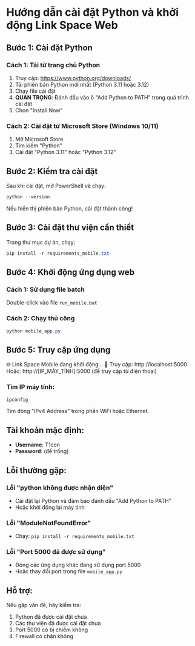 # Hướng dẫn cài đặt Python và khởi động Link Space Web

## Bước 1: Cài đặt Python

### Cách 1: Tải từ trang chủ Python
1. Truy cập: https://www.python.org/downloads/
2. Tải phiên bản Python mới nhất (Python 3.11 hoặc 3.12)
3. Chạy file cài đặt
4. **QUAN TRỌNG**: Đánh dấu vào ô "Add Python to PATH" trong quá trình cài đặt
5. Chọn "Install Now"

### Cách 2: Cài đặt từ Microsoft Store (Windows 10/11)
1. Mở Microsoft Store
2. Tìm kiếm "Python"
3. Cài đặt "Python 3.11" hoặc "Python 3.12"

## Bước 2: Kiểm tra cài đặt

Sau khi cài đặt, mở PowerShell và chạy:
```powershell
python --version
```

Nếu hiển thị phiên bản Python, cài đặt thành công!

## Bước 3: Cài đặt thư viện cần thiết

Trong thư mục dự án, chạy:
```powershell
pip install -r requirements_mobile.txt
```

## Bước 4: Khởi động ứng dụng web

### Cách 1: Sử dụng file batch
Double-click vào file `run_mobile.bat`

### Cách 2: Chạy thủ công
```powershell
python mobile_app.py
```

## Bước 5: Truy cập ứng dụng

🌐 Link Space Mobile đang khởi động...
📱 Truy cập: http://localhost:5000
Hoặc: http://[IP_MÁY_TÍNH]:5000 (để truy cập từ điện thoại)

### Tìm IP máy tính:
```powershell
ipconfig
```
Tìm dòng "IPv4 Address" trong phần WiFi hoặc Ethernet.

## Tài khoản mặc định:
- **Username**: T1con
- **Password**: (để trống)

## Lỗi thường gặp:

### Lỗi "python không được nhận diện"
- Cài đặt lại Python và đảm bảo đánh dấu "Add Python to PATH"
- Hoặc khởi động lại máy tính

### Lỗi "ModuleNotFoundError"
- Chạy: `pip install -r requirements_mobile.txt`

### Lỗi "Port 5000 đã được sử dụng"
- Đóng các ứng dụng khác đang sử dụng port 5000
- Hoặc thay đổi port trong file `mobile_app.py`

## Hỗ trợ:
Nếu gặp vấn đề, hãy kiểm tra:
1. Python đã được cài đặt chưa
2. Các thư viện đã được cài đặt chưa
3. Port 5000 có bị chiếm không
4. Firewall có chặn không 